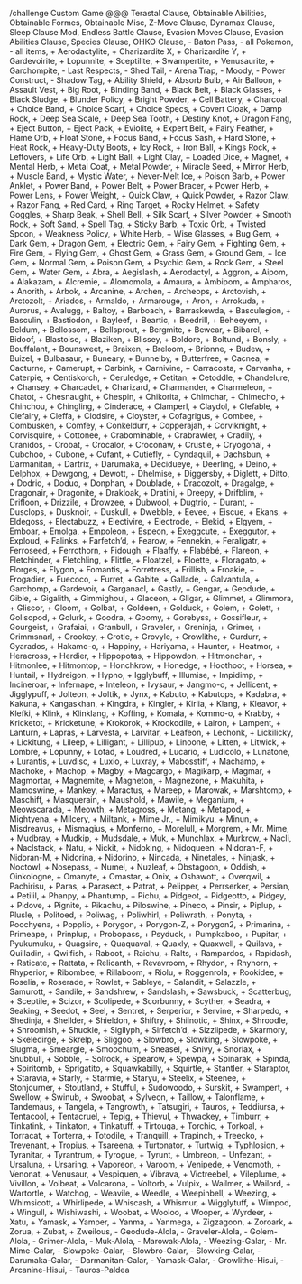 /challenge Custom Game @@@ Terastal Clause, Obtainable Abilities, Obtainable Formes, Obtainable Misc, Z-Move Clause, Dynamax Clause, Sleep Clause Mod, Endless Battle Clause, Evasion Moves Clause, Evasion Abilities Clause, Species Clause, OHKO Clause, - Baton Pass, - all Pokemon, - all items, + Aerodactylite, + Charizardite X, + Charizardite Y, + Gardevoirite, + Lopunnite, + Sceptilite, + Swampertite, + Venusaurite, + Garchompite, - Last Respects, - Shed Tail, - Arena Trap, - Moody, - Power Construct, - Shadow Tag, + Ability Shield, + Absorb Bulb, + Air Balloon, + Assault Vest, + Big Root, + Binding Band, + Black Belt, + Black Glasses, + Black Sludge, + Blunder Policy, + Bright Powder, + Cell Battery, + Charcoal, + Choice Band, + Choice Scarf, + Choice Specs, + Covert Cloak, + Damp Rock, + Deep Sea Scale, + Deep Sea Tooth, + Destiny Knot, + Dragon Fang, + Eject Button, + Eject Pack, + Eviolite, + Expert Belt, + Fairy Feather, + Flame Orb, + Float Stone, + Focus Band, + Focus Sash, + Hard Stone, + Heat Rock, + Heavy-Duty Boots, + Icy Rock, + Iron Ball, + Kings Rock, + Leftovers, + Life Orb, + Light Ball, + Light Clay, + Loaded Dice, + Magnet, + Mental Herb, + Metal Coat, + Metal Powder, + Miracle Seed, + Mirror Herb, + Muscle Band, + Mystic Water, + Never-Melt Ice, + Poison Barb, + Power Anklet, + Power Band, + Power Belt, + Power Bracer, + Power Herb, + Power Lens, + Power Weight, + Quick Claw, + Quick Powder, + Razor Claw, + Razor Fang, + Red Card, + Ring Target, + Rocky Helmet, + Safety Goggles, + Sharp Beak, + Shell Bell, + Silk Scarf, + Silver Powder, + Smooth Rock, + Soft Sand, + Spell Tag, + Sticky Barb, + Toxic Orb, + Twisted Spoon, + Weakness Policy, + White Herb, + Wise Glasses, + Bug Gem, + Dark Gem, + Dragon Gem, + Electric Gem, + Fairy Gem, + Fighting Gem, + Fire Gem, + Flying Gem, + Ghost Gem, + Grass Gem, + Ground Gem, + Ice Gem, + Normal Gem, + Poison Gem, + Psychic Gem, + Rock Gem, + Steel Gem, + Water Gem, + Abra, + Aegislash, + Aerodactyl, + Aggron, + Aipom, + Alakazam, + Alcremie, + Alomomola, + Amaura, + Ambipom, + Ampharos, + Anorith, + Arbok, + Arcanine, + Archen, + Archeops, + Arctovish, + Arctozolt, + Ariados, + Armaldo, + Armarouge, + Aron, + Arrokuda, + Aurorus, + Avalugg, + Baltoy, + Barboach, + Barraskewda, + Basculegion, + Basculin, + Bastiodon, + Bayleef, + Beartic, + Beedrill, + Beheeyem, + Beldum, + Bellossom, + Bellsprout, + Bergmite, + Bewear, + Bibarel, + Bidoof, + Blastoise, + Blaziken, + Blissey, + Boldore, + Boltund, + Bonsly, + Bouffalant, + Bounsweet, + Braixen, + Breloom, + Brionne, + Budew, + Buizel, + Bulbasaur, + Buneary, + Bunnelby, + Butterfree, + Cacnea, + Cacturne, + Camerupt, + Carbink, + Carnivine, + Carracosta, + Carvanha, + Caterpie, + Centiskorch, + Ceruledge, + Cetitan, + Cetoddle, + Chandelure, + Chansey, + Charcadet, + Charizard, + Charmander, + Charmeleon, + Chatot, + Chesnaught, + Chespin, + Chikorita, + Chimchar, + Chimecho, + Chinchou, + Chingling, + Cinderace, + Clamperl, + Claydol, + Clefable, + Clefairy, + Cleffa, + Clodsire, + Cloyster, + Cofagrigus, + Combee, + Combusken, + Comfey, + Conkeldurr, + Copperajah, + Corviknight, + Corvisquire, + Cottonee, + Crabominable, + Crabrawler, + Cradily, + Cranidos, + Crobat, + Crocalor, + Croconaw, + Crustle, + Cryogonal, + Cubchoo, + Cubone, + Cufant, + Cutiefly, + Cyndaquil, + Dachsbun, + Darmanitan, + Dartrix, + Darumaka, + Decidueye, + Deerling, + Deino, + Delphox, + Dewgong, + Dewott, + Dhelmise, + Diggersby, + Diglett, + Ditto, + Dodrio, + Doduo, + Donphan, + Doublade, + Dracozolt, + Dragalge, + Dragonair, + Dragonite, + Drakloak, + Dratini, + Dreepy, + Drifblim, + Drifloon, + Drizzile, + Drowzee, + Dubwool, + Dugtrio, + Durant, + Dusclops, + Dusknoir, + Duskull, + Dwebble, + Eevee, + Eiscue, + Ekans, + Eldegoss, + Electabuzz, + Electivire, + Electrode, + Elekid, + Elgyem, + Emboar, + Emolga, + Empoleon, + Espeon, + Exeggcute, + Exeggutor, + Exploud, + Falinks, + Farfetch’d, + Fearow, + Fennekin, + Feraligatr, + Ferroseed, + Ferrothorn, + Fidough, + Flaaffy, + Flabébé, + Flareon, + Fletchinder, + Fletchling, + Flittle, + Floatzel, + Floette, + Floragato, + Florges, + Flygon, + Fomantis, + Forretress, + Frillish, + Froakie, + Frogadier, + Fuecoco, + Furret, + Gabite, + Gallade, + Galvantula, + Garchomp, + Gardevoir, + Garganacl, + Gastly, + Gengar, + Geodude, + Gible, + Gigalith, + Gimmighoul, + Glaceon, + Gligar, + Glimmet, + Glimmora, + Gliscor, + Gloom, + Golbat, + Goldeen, + Golduck, + Golem, + Golett, + Golisopod, + Golurk, + Goodra, + Goomy, + Gorebyss, + Gossifleur, + Gourgeist, + Grafaiai, + Granbull, + Graveler, + Greninja, + Grimer, + Grimmsnarl, + Grookey, + Grotle, + Grovyle, + Growlithe, + Gurdurr, + Gyarados, + Hakamo-o, + Happiny, + Hariyama, + Haunter, + Heatmor, + Heracross, + Herdier, + Hippopotas, + Hippowdon, + Hitmonchan, + Hitmonlee, + Hitmontop, + Honchkrow, + Honedge, + Hoothoot, + Horsea, + Huntail, + Hydreigon, + Hypno, + Igglybuff, + Illumise, + Impidimp, + Incineroar, + Infernape, + Inteleon, + Ivysaur, + Jangmo-o, + Jellicent, + Jigglypuff, + Jolteon, + Joltik, + Jynx, + Kabuto, + Kabutops, + Kadabra, + Kakuna, + Kangaskhan, + Kingdra, + Kingler, + Kirlia, + Klang, + Kleavor, + Klefki, + Klink, + Klinklang, + Koffing, + Komala, + Kommo-o, + Krabby, + Kricketot, + Kricketune, + Krokorok, + Krookodile, + Lairon, + Lampent, + Lanturn, + Lapras, + Larvesta, + Larvitar, + Leafeon, + Lechonk, + Lickilicky, + Lickitung, + Lileep, + Lilligant, + Lillipup, + Linoone, + Litten, + Litwick, + Lombre, + Lopunny, + Lotad, + Loudred, + Lucario, + Ludicolo, + Lunatone, + Lurantis, + Luvdisc, + Luxio, + Luxray, + Mabosstiff, + Machamp, + Machoke, + Machop, + Magby, + Magcargo, + Magikarp, + Magmar, + Magmortar, + Magnemite, + Magneton, + Magnezone, + Makuhita, + Mamoswine, + Mankey, + Maractus, + Mareep, + Marowak, + Marshtomp, + Maschiff, + Masquerain, + Maushold, + Mawile, + Meganium, + Meowscarada, + Meowth, + Metagross, + Metang, + Metapod, + Mightyena, + Milcery, + Miltank, + Mime Jr., + Mimikyu, + Minun, + Misdreavus, + Mismagius, + Monferno, + Morelull, + Morgrem, + Mr. Mime, + Mudbray, + Mudkip, + Mudsdale, + Muk, + Munchlax, + Murkrow, + Nacli, + Naclstack, + Natu, + Nickit, + Nidoking, + Nidoqueen, + Nidoran-F, + Nidoran-M, + Nidorina, + Nidorino, + Nincada, + Ninetales, + Ninjask, + Noctowl, + Nosepass, + Numel, + Nuzleaf, + Obstagoon, + Oddish, + Oinkologne, + Omanyte, + Omastar, + Onix, + Oshawott, + Overqwil, + Pachirisu, + Paras, + Parasect, + Patrat, + Pelipper, + Perrserker, + Persian, + Petilil, + Phanpy, + Phantump, + Pichu, + Pidgeot, + Pidgeotto, + Pidgey, + Pidove, + Pignite, + Pikachu, + Piloswine, + Pineco, + Pinsir, + Piplup, + Plusle, + Politoed, + Poliwag, + Poliwhirl, + Poliwrath, + Ponyta, + Poochyena, + Popplio, + Porygon, + Porygon-Z, + Porygon2, + Primarina, + Primeape, + Prinplup, + Probopass, + Psyduck, + Pumpkaboo, + Pupitar, + Pyukumuku, + Quagsire, + Quaquaval, + Quaxly, + Quaxwell, + Quilava, + Quilladin, + Qwilfish, + Raboot, + Raichu, + Ralts, + Rampardos, + Rapidash, + Raticate, + Rattata, + Relicanth, + Revavroom, + Rhydon, + Rhyhorn, + Rhyperior, + Ribombee, + Rillaboom, + Riolu, + Roggenrola, + Rookidee, + Roselia, + Roserade, + Rowlet, + Sableye, + Salandit, + Salazzle, + Samurott, + Sandile, + Sandshrew, + Sandslash, + Sawsbuck, + Scatterbug, + Sceptile, + Scizor, + Scolipede, + Scorbunny, + Scyther, + Seadra, + Seaking, + Seedot, + Seel, + Sentret, + Serperior, + Servine, + Sharpedo, + Shedinja, + Shellder, + Shieldon, + Shiftry, + Shiinotic, + Shinx, + Shroodle, + Shroomish, + Shuckle, + Sigilyph, + Sirfetch’d, + Sizzlipede, + Skarmory, + Skeledirge, + Skrelp, + Sliggoo, + Slowbro, + Slowking, + Slowpoke, + Slugma, + Smeargle, + Smoochum, + Sneasel, + Snivy, + Snorlax, + Snubbull, + Sobble, + Solrock, + Spearow, + Spewpa, + Spinarak, + Spinda, + Spiritomb, + Sprigatito, + Squawkabilly, + Squirtle, + Stantler, + Staraptor, + Staravia, + Starly, + Starmie, + Staryu, + Steelix, + Steenee, + Stonjourner, + Stoutland, + Stufful, + Sudowoodo, + Surskit, + Swampert, + Swellow, + Swinub, + Swoobat, + Sylveon, + Taillow, + Talonflame, + Tandemaus, + Tangela, + Tangrowth, + Tatsugiri, + Tauros, + Teddiursa, + Tentacool, + Tentacruel, + Tepig, + Thievul, + Thwackey, + Timburr, + Tinkatink, + Tinkaton, + Tinkatuff, + Tirtouga, + Torchic, + Torkoal, + Torracat, + Torterra, + Totodile, + Tranquill, + Trapinch, + Treecko, + Trevenant, + Tropius, + Tsareena, + Turtonator, + Turtwig, + Typhlosion, + Tyranitar, + Tyrantrum, + Tyrogue, + Tyrunt, + Umbreon, + Unfezant, + Ursaluna, + Ursaring, + Vaporeon, + Varoom, + Venipede, + Venomoth, + Venonat, + Venusaur, + Vespiquen, + Vibrava, + Victreebel, + Vileplume, + Vivillon, + Volbeat, + Volcarona, + Voltorb, + Vulpix, + Wailmer, + Wailord, + Wartortle, + Watchog, + Weavile, + Weedle, + Weepinbell, + Weezing, + Whimsicott, + Whirlipede, + Whiscash, + Whismur, + Wigglytuff, + Wimpod, + Wingull, + Wishiwashi, + Woobat, + Wooloo, + Wooper, + Wyrdeer, + Xatu, + Yamask, + Yamper, + Yanma, + Yanmega, + Zigzagoon, + Zoroark, + Zorua, + Zubat, + Zweilous,  - Geodude-Alola, - Graveler-Alola, - Golem-Alola, - Grimer-Alola, - Muk-Alola, - Marowak-Alola, - Weezing-Galar, - Mr. Mime-Galar, - Slowpoke-Galar, - Slowbro-Galar, - Slowking-Galar, - Darumaka-Galar, - Darmanitan-Galar, - Yamask-Galar, - Growlithe-Hisui, - Arcanine-Hisui, - Tauros-Paldea